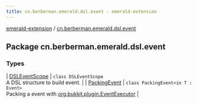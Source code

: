 ```yaml
---
title: cn.berberman.emerald.dsl.event - emerald-extension
---
```


[emerald-extension](../index.html) / [cn.berberman.emerald.dsl.event](.)

## Package cn.berberman.emerald.dsl.event

### Types

| [DSLEventScope](-d-s-l-event-scope/index.html) | `class DSLEventScope`<br>A DSL structure to build event. |
| [PackingEvent](-packing-event/index.html) | `class PackingEvent<in T : Event>`<br>Packing a event with [org.bukkit.plugin.EventExecutor](#) |


